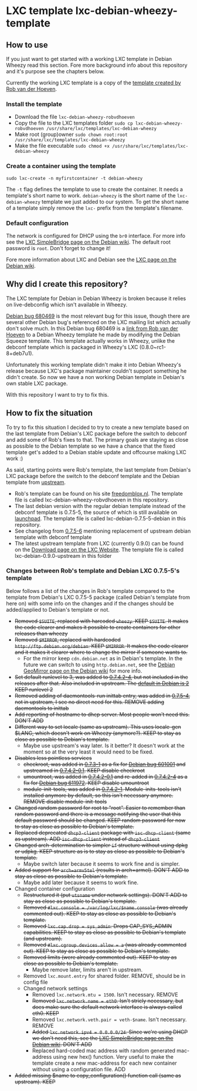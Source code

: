 # LXC template lxc-debian-wheezy-template

## How to use
If you just want to get started with a working LXC template in Debian Wheezy read this section. Fore more background info about this repository and it's purpose see the chapters below.

Currently the working LXC template is a copy of the [template created by Rob van der Hoeven](http://bugs.debian.org/cgi-bin/bugreport.cgi?bug=680469#83).

### Install the template
* Download the file `lxc-debian-wheezy-robvdhoeven`
* Copy the file to the LXC templates folder `sudo cp lxc-debian-wheezy-robvdhoeven /usr/share/lxc/templates/lxc-debian-wheezy`
* Make root (group)owner `sudo chown root:root /usr/share/lxc/templates/lxc-debian-wheezy`
* Make the file executable `sudo chmod +x /usr/share/lxc/templates/lxc-debian-wheezy`

### Create a container using the template
`sudo lxc-create -n myfirstcontainer -t debian-wheezy`

The `-t` flag defines the template to use to create the container. It needs a template's short name to work. `debian-wheezy` is the short name of the `lxc-debian-wheezy` template we just added to our system. To get the short name of a template simply remove the `lxc-` prefix from the template's filename.

### Default configuration
The network is configured for DHCP using the `br0` interface. For more info see the [LXC SimpleBridge page on the Debian wiki](https://wiki.debian.org/LXC/SimpleBridge).
The default root password is `root`. Don't forget to change it!

Fore more information about LXC and Debian see the [LXC page on the Debian wiki](https://wiki.debian.org/LXC).


## Why did I create this repository?
The LXC template for Debian in Debian Wheezy is broken because it relies on live-debconfig which isn't available in Wheezy.

[Debian bug 680469](http://bugs.debian.org/cgi-bin/bugreport.cgi?bug=680469) is the most relevant bug for this issue, though there are several other Debian bug's referenced on the LXC mailing list which actually don't solve much.
In this Debian bug 680469 is a [link from Rob van der Hoeven](http://bugs.debian.org/cgi-bin/bugreport.cgi?bug=680469#83) to a Debian Wheezy template he made by modifying the Debian Squeeze template. This template actually works in Wheezy, unlike the debconf template which is packaged in Wheezy's LXC (0.8.0~rc1-8+deb7u1). 

Unfortunately this working template didn't make it into Debian Wheezy's release because LXC's package maintainer couldn't support something he didn't create. So now we have a non working Debian template in Debian's own stable LXC package.

With this repository I want to try to fix this.


## How to fix the situation
To try to fix this situation I decided to try to create a new template based on the last template from Debian's LXC package before the switch to debconf and add some of Rob's fixes to that. The primary goals are staying as close as possible to the Debian template so we have a chance that the fixed template get's added to a Debian stable update and offcourse making LXC work :)

As said, starting points were Rob's template, the last template from Debian's LXC package before the switch to the debconf template and the Debian template from [upstream](http://linuxcontainers.org/).
* Rob's template can be found on his site [freedomblox.nl](http://freedomboxblog.nl/wp-content/uploads/lxc-debian-wheezy.gz). The template file is called lxc-debian-wheezy-robvdhoeven in this repository.
* The last debian version with the regular debian template instead of the debconf template is 0.7.5-5, the source of which is still available on [launchpad](https://launchpad.net/debian/sid/+source/lxc/0.7.5-5). The template file is called lxc-debian-0.7.5-5-debian in this repository.
 * See changelog from [0.7.5-6](https://launchpad.net/debian/sid/+source/lxc/0.7.5-6) mentioning replacement of upstream debian template with debconf template 
* The latest upstream template from LXC (currently 0.9.0) can be found on the [Download page on the LXC Website](http://linuxcontainers.org/downloads/). The template file is called lxc-debian-0.9.0-upstream in this folder


### Changes between Rob's template and Debian LXC 0.7.5-5's template
Below follows a list of the changes in Rob's template compared to the template from Debian's LXC 0.7.5-5 package (called Debian's template from here on) with some info on the changes and if the changes should be added/applied to Debian's template or not.

* ~~Removed `$SUITE`, replaced with harcoded `wheezy`. KEEP `$SUITE`. It makes the code clearer and makes it possible to create containers for other releases than wheezy~~
* ~~Removed `$MIRROR`, replaced with hardcoded `http://ftp.debian.org/debian`. KEEP `$MIRROR`. It makes the code clearer and it makes it clearer where to change the mirror if someone wants to.~~
  * For the mirror keep `cdn.debian.net` as in Debian's template. In the future we can switch to using `http.debian.net`, see the [Debian GeoMirror page on the Debian wiki](http://wiki.debian.org/DebianGeoMirror) for more info.
* ~~Set default runlevel to 3, was added to [0.7.4.2-4](https://launchpad.net/debian/sid/+source/lxc/0.7.4.2-4), but not included in the releases after that. Also included in upstream. The [default in Debian is 2](https://wiki.debian.org/RunLevel) KEEP runlevel 2~~
* ~~Removed adding of daemontools-run inittab entry, was added in [0.7.5-4](https://launchpad.net/debian/sid/+source/lxc/0.7.5-4), not in upstream, I see no direct need for this. REMOVE adding daemontools to inittab~~
* ~~Add reporting of hostname to dhcp server. Most people won't need this. DON'T ADD~~
* ~~Different way to set locale (same as upstream). This uses locale-gen $LANG, which doesn't work on Wheezy (anymore?). KEEP to stay as close as possible to Debian's template.~~
  * Maybe use upstream's way later. Is it better? It doesn't work at the moment so at the very least it would need to be fixed.
* ~~Disables less pointless services~~
  * ~~checkroot, was added in [0.7.3-1](https://launchpad.net/debian/wheezy/+source/lxc/0.7.3-1) as a fix for [Debian bug 601001](http://bugs.debian.org/cgi-bin/bugreport.cgi?bug=601001) and upstreamed in [0.7.4.2-0.1](https://launchpad.net/debian/sid/+source/lxc/0.7.4.2-0.1). KEEP disable checkroot~~
  * ~~umountroot, was added in [0.7.4.2-0.1](https://launchpad.net/debian/sid/+source/lxc/0.7.4.2-0.1) and re-added in [0.7.4.2-4](https://launchpad.net/debian/sid/+source/lxc/0.7.4.2-4) as a fix for [Debian bug 611972](http://bugs.debian.org/cgi-bin/bugreport.cgi?bug=611972). KEEP disable umountroot~~
  * ~~module-init-tools, was added in [0.7.4.2-1](https://launchpad.net/debian/sid/+source/lxc/0.7.4.2-1). Module-inits-tools isn't installed anymore by default, so this isn't necessary anymore. REMOVE disable module-init-tools~~
* ~~Changed random password for root to "root". Easier to remember than random password and there is a message notifying the user that this default password should be changed. KEEP random password for now to stay as close as possible to Debian's template.~~
* ~~Replaced deprecated `dhcp3-client` package with `isc-dhcp-client` (same as upstream). ADD `isc-dhcp-client` instead of `dhcp3-client`~~
* ~~Changed arch-determination to simpler `if` structure without using dpkg or udpkg. KEEP structure as is to stay as close as possible to Debian's template.~~
  * Maybe switch later because it seems to work fine and is simpler.
* ~~Added support for `arch=armv5tel` (results in arch=armel). DON'T ADD to stay as close as possible to Debian's template.~~
  * Maybe add later because it seems to work fine.
* Changed container configuration
  * ~~Restructured it (put `utsname` under network settings). DON'T ADD to stay as close as possible to Debian's template.~~
  * ~~Removed `#lxc.console = /var/log/lxc/$name.console` (was already commented out). KEEP to stay as close as possible to Debian's template.~~
  * ~~Removed `lxc.cap.drop = sys_admin`. Drops CAP_SYS_ADMIN capabilities. KEEP to stay as close as possible to Debian's template (and upstream).~~
  * ~~Removed `#lxc.cgroup.devices.allow = a` (was already commented out). KEEP to stay as close as possible to Debian's template.~~
  * ~~Removed limits (were already commented out). KEEP to stay as close as possible to Debian's template.~~
    * Maybe remove later, limits aren't in upstream.
  * Removed `lxc.mount.entry` for shared folder. REMOVE, should be in config file
  * Changed network settings
    * Removed `lxc.network.mtu = 1500`. Isn't necessary. REMOVE
    * ~~Removed `lxc.network.name = eth0`. Isn't stricly necessary, but does make sure the default network interface is always called eth0. KEEP~~
    * Removed `lxc.network.veth.pair = veth-$name`. Isn't necessary. REMOVE
    * ~~Added `lxc.network.ipv4 = 0.0.0.0/24`. Since we're using DHCP we don't need this, see the [LXC SimpleBridge page on the Debian wiki](https://wiki.debian.org/LXC/SimpleBridge). DON'T ADD~~
    * Replaced hard-coded mac address with random generated mac-address using new hex() function. Very useful to make the template create a new mac-address for each new container without using a configuration file. ADD
* ~~Added missing $name to copy_configuration() function call (same as upstream). KEEP~~
